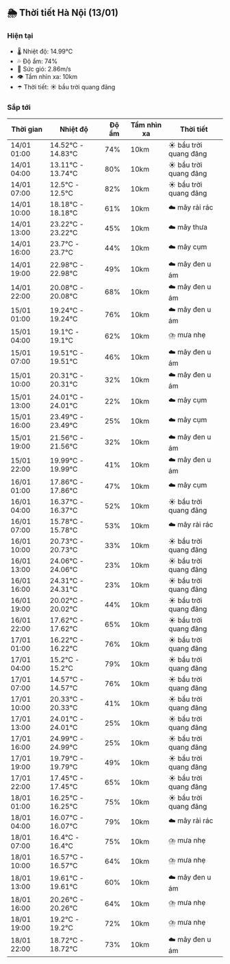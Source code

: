 ## 🌦️ Thời tiết Hà Nội (13/01)

### Hiện tại

- 🌡️ Nhiệt độ: 14.99℃
- 💦 Độ ẩm: 74%
- 💨 Sức gió: 2.86m/s
- 👁️ Tầm nhìn xa: 10km
- ☂️ Thời tiết: ☀️ bầu trời quang đãng

### Sắp tới

| Thời gian | Nhiệt độ | Độ ẩm | Tầm nhìn xa | Thời tiết |
| --- | --- | --- | --- | --- |
| 14/01 01:00 | 14.52℃ - 14.83℃ | 74% | 10km | ☀️ bầu trời quang đãng |
| 14/01 04:00 | 13.11℃ - 13.74℃ | 80% | 10km | ☀️ bầu trời quang đãng |
| 14/01 07:00 | 12.5℃ - 12.5℃ | 82% | 10km | ☀️ bầu trời quang đãng |
| 14/01 10:00 | 18.18℃ - 18.18℃ | 61% | 10km | ☁️ mây rải rác |
| 14/01 13:00 | 23.22℃ - 23.22℃ | 45% | 10km | ☁️ mây thưa |
| 14/01 16:00 | 23.7℃ - 23.7℃ | 44% | 10km | ☁️ mây cụm |
| 14/01 19:00 | 22.98℃ - 22.98℃ | 49% | 10km | ☁️ mây đen u ám |
| 14/01 22:00 | 20.08℃ - 20.08℃ | 68% | 10km | ☁️ mây đen u ám |
| 15/01 01:00 | 19.24℃ - 19.24℃ | 76% | 10km | ☁️ mây đen u ám |
| 15/01 04:00 | 19.1℃ - 19.1℃ | 62% | 10km | ⛈️ mưa nhẹ |
| 15/01 07:00 | 19.51℃ - 19.51℃ | 46% | 10km | ☁️ mây đen u ám |
| 15/01 10:00 | 20.31℃ - 20.31℃ | 32% | 10km | ☁️ mây đen u ám |
| 15/01 13:00 | 24.01℃ - 24.01℃ | 22% | 10km | ☁️ mây cụm |
| 15/01 16:00 | 23.49℃ - 23.49℃ | 25% | 10km | ☁️ mây cụm |
| 15/01 19:00 | 21.56℃ - 21.56℃ | 32% | 10km | ☁️ mây đen u ám |
| 15/01 22:00 | 19.99℃ - 19.99℃ | 41% | 10km | ☁️ mây đen u ám |
| 16/01 01:00 | 17.86℃ - 17.86℃ | 47% | 10km | ☁️ mây cụm |
| 16/01 04:00 | 16.37℃ - 16.37℃ | 52% | 10km | ☀️ bầu trời quang đãng |
| 16/01 07:00 | 15.78℃ - 15.78℃ | 53% | 10km | ☁️ mây rải rác |
| 16/01 10:00 | 20.73℃ - 20.73℃ | 33% | 10km | ☀️ bầu trời quang đãng |
| 16/01 13:00 | 24.06℃ - 24.06℃ | 23% | 10km | ☀️ bầu trời quang đãng |
| 16/01 16:00 | 24.31℃ - 24.31℃ | 23% | 10km | ☀️ bầu trời quang đãng |
| 16/01 19:00 | 20.02℃ - 20.02℃ | 44% | 10km | ☀️ bầu trời quang đãng |
| 16/01 22:00 | 17.62℃ - 17.62℃ | 65% | 10km | ☀️ bầu trời quang đãng |
| 17/01 01:00 | 16.22℃ - 16.22℃ | 76% | 10km | ☀️ bầu trời quang đãng |
| 17/01 04:00 | 15.2℃ - 15.2℃ | 79% | 10km | ☀️ bầu trời quang đãng |
| 17/01 07:00 | 14.57℃ - 14.57℃ | 76% | 10km | ☀️ bầu trời quang đãng |
| 17/01 10:00 | 20.33℃ - 20.33℃ | 41% | 10km | ☀️ bầu trời quang đãng |
| 17/01 13:00 | 24.01℃ - 24.01℃ | 25% | 10km | ☀️ bầu trời quang đãng |
| 17/01 16:00 | 24.99℃ - 24.99℃ | 25% | 10km | ☀️ bầu trời quang đãng |
| 17/01 19:00 | 19.79℃ - 19.79℃ | 49% | 10km | ☀️ bầu trời quang đãng |
| 17/01 22:00 | 17.45℃ - 17.45℃ | 65% | 10km | ☀️ bầu trời quang đãng |
| 18/01 01:00 | 16.25℃ - 16.25℃ | 75% | 10km | ☀️ bầu trời quang đãng |
| 18/01 04:00 | 16.07℃ - 16.07℃ | 79% | 10km | ☁️ mây rải rác |
| 18/01 07:00 | 16.4℃ - 16.4℃ | 75% | 10km | ⛈️ mưa nhẹ |
| 18/01 10:00 | 16.57℃ - 16.57℃ | 64% | 10km | ⛈️ mưa nhẹ |
| 18/01 13:00 | 19.61℃ - 19.61℃ | 60% | 10km | ☁️ mây đen u ám |
| 18/01 16:00 | 20.26℃ - 20.26℃ | 64% | 10km | ⛈️ mưa nhẹ |
| 18/01 19:00 | 19.2℃ - 19.2℃ | 72% | 10km | ⛈️ mưa nhẹ |
| 18/01 22:00 | 18.72℃ - 18.72℃ | 73% | 10km | ☁️ mây đen u ám |
